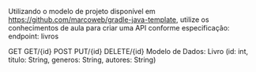 Utilizando o modelo de projeto disponível em https://github.com/marcoweb/gradle-java-template, utilize os conhecimentos de aula para criar uma API conforme especificação:
endpoint: livros



GET
GET/{id}
POST
PUT/{id}
DELETE/{id}
Modelo de Dados:
Livro (id: int, titulo: String, generos: String, autores: String)
